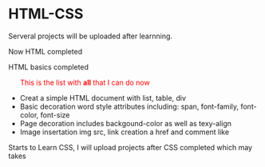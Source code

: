 # HTML-CSS
Serveral projects will be uploaded after learnning.

Now HTML completed

<!DOCTYPE HTML>
<html>
  <head>
  HTML basics completed
  </head>
  
  <body>
    <ul><p style="color: red">This is the list with <strong>all</strong> that I can do now<p>
      <li> Creat a simple HTML document with list, table, div</li>
      <li> Basic decoration word style attributes including: span, font-family, font-color, font-size</li>
      <li> Page decoration includes backgound-color as well as texy-align</li>
      <li> Image insertation img src, link creation a href and comment like <!-- --></li>
    </ul>
  </body>
</html>

Starts to Learn CSS, I will upload projects after CSS completed
which may takes 
